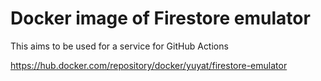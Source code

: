 # Docker image of Firestore emulator

This aims to be used for a service for GitHub Actions

https://hub.docker.com/repository/docker/yuyat/firestore-emulator
